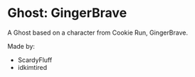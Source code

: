 # Ghost: GingerBrave
A Ghost based on a character from Cookie Run, GingerBrave.

Made by:
* ScardyFluff
* idkimtired
